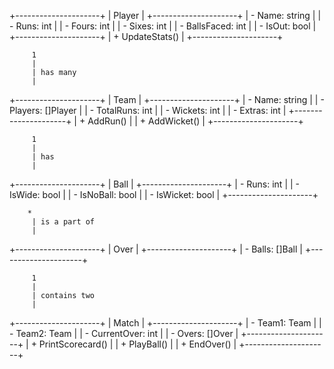 +---------------------+
|       Player        |
+---------------------+
| - Name: string      |
| - Runs: int         |
| - Fours: int        |
| - Sixes: int        |
| - BallsFaced: int   |
| - IsOut: bool       |
+---------------------+
| + UpdateStats()     |
+---------------------+

         1
         |
         | has many
         |
+---------------------+
|       Team          |
+---------------------+
| - Name: string      |
| - Players: []Player |
| - TotalRuns: int    |
| - Wickets: int      |
| - Extras: int       |
+---------------------+
| + AddRun()          |
| + AddWicket()       |
+---------------------+

         1
         |
         | has
         |
+---------------------+
|        Ball         |
+---------------------+
| - Runs: int         |
| - IsWide: bool      |
| - IsNoBall: bool    |
| - IsWicket: bool    |
+---------------------+

        *        
         | is a part of
         |
+---------------------+
|        Over         |
+---------------------+
| - Balls: []Ball     |
+---------------------+

         1
         |
         | contains two
         |
+---------------------+
|       Match         |
+---------------------+
| - Team1: Team       |
| - Team2: Team       |
| - CurrentOver: int  |
| - Overs: []Over     |
+---------------------+
| + PrintScorecard()  |
| + PlayBall()        |
| + EndOver()         |
+---------------------+
